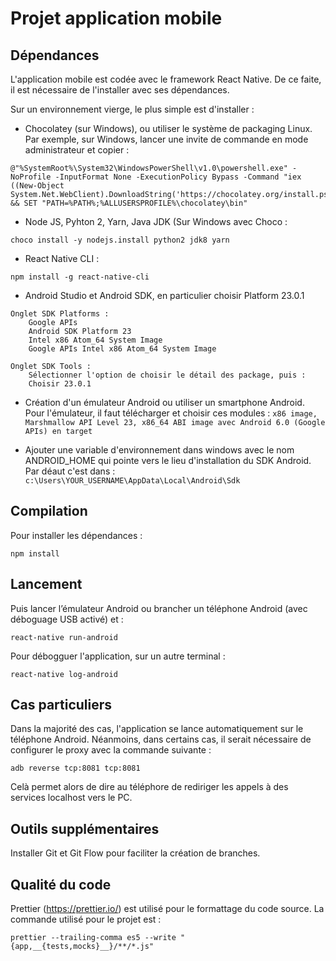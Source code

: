 # Projet application mobile

## Dépendances

L'application mobile est codée avec le framework React Native. De ce faite, il est nécessaire de l'installer avec ses dépendances.

Sur un environnement vierge, le plus simple est d'installer :

* Chocolatey (sur Windows), ou utiliser le système de packaging Linux. Par exemple, sur Windows, lancer une invite de commande en mode administrateur et copier :
```
@"%SystemRoot%\System32\WindowsPowerShell\v1.0\powershell.exe" -NoProfile -InputFormat None -ExecutionPolicy Bypass -Command "iex ((New-Object System.Net.WebClient).DownloadString('https://chocolatey.org/install.ps1'))" && SET "PATH=%PATH%;%ALLUSERSPROFILE%\chocolatey\bin"
```

* Node JS, Pyhton 2, Yarn, Java JDK (Sur Windows avec Choco :
```
choco install -y nodejs.install python2 jdk8 yarn
```

* React Native CLI : 
```
npm install -g react-native-cli
```

* Android Studio et Android SDK, en particulier choisir Platform 23.0.1 
```
Onglet SDK Platforms :
    Google APIs
    Android SDK Platform 23
    Intel x86 Atom_64 System Image
    Google APIs Intel x86 Atom_64 System Image

Onglet SDK Tools :
    Sélectionner l'option de choisir le détail des package, puis :
    Choisir 23.0.1
```

* Création d'un émulateur Android ou utiliser un smartphone Android. Pour l'émulateur, il faut télécharger et choisir ces modules : ```x86 image, Marshmallow API Level 23, x86_64 ABI image avec Android 6.0 (Google APIs) en target```


* Ajouter une variable d'environnement dans windows avec le nom ANDROID_HOME qui pointe vers le lieu d'installation du SDK Android. Par déaut c'est dans : ```c:\Users\YOUR_USERNAME\AppData\Local\Android\Sdk```

## Compilation

Pour installer les dépendances : 

```
npm install
```

## Lancement

Puis lancer l’émulateur Android ou brancher un téléphone Android (avec déboguage USB activé) et :

```
react-native run-android
```

Pour débogguer l'application, sur un autre terminal :
```
react-native log-android
```

## Cas particuliers

Dans la majorité des cas, l'application se lance automatiquement sur le téléphone Android. Néanmoins, dans certains cas, il serait nécessaire  de configurer le proxy avec la commande suivante :

```
adb reverse tcp:8081 tcp:8081
```

Celà permet alors de dire au téléphore de rediriger les appels à des services localhost vers le PC.

## Outils supplémentaires

Installer Git et Git Flow pour faciliter la création de branches.

## Qualité du code

Prettier (https://prettier.io/) est utilisé pour le formattage du code source.
La commande utilisé pour le projet est :
```
prettier --trailing-comma es5 --write "{app,__{tests,mocks}__}/**/*.js"
```